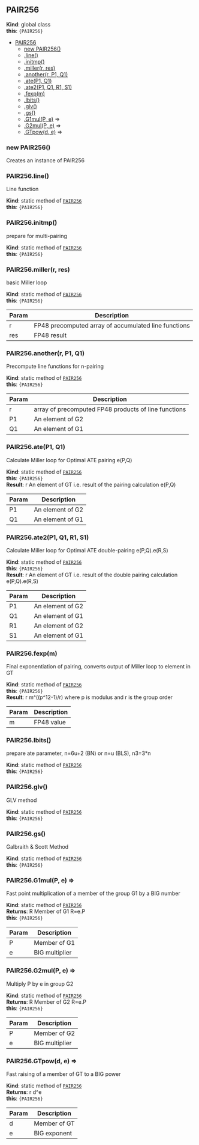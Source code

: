 <a name="PAIR256"></a>

## PAIR256
**Kind**: global class  
**this**: <code>{PAIR256}</code>  

* [PAIR256](#PAIR256)
    * [new PAIR256()](#new_PAIR256_new)
    * [.line()](#PAIR256.line)
    * [.initmp()](#PAIR256.initmp)
    * [.miller(r, res)](#PAIR256.miller)
    * [.another(r, P1, Q1)](#PAIR256.another)
    * [.ate(P1, Q1)](#PAIR256.ate)
    * [.ate2(P1, Q1, R1, S1)](#PAIR256.ate2)
    * [.fexp(m)](#PAIR256.fexp)
    * [.lbits()](#PAIR256.lbits)
    * [.glv()](#PAIR256.glv)
    * [.gs()](#PAIR256.gs)
    * [.G1mul(P, e)](#PAIR256.G1mul) ⇒
    * [.G2mul(P, e)](#PAIR256.G2mul) ⇒
    * [.GTpow(d, e)](#PAIR256.GTpow) ⇒

<a name="new_PAIR256_new"></a>

### new PAIR256()
Creates an instance of PAIR256

<a name="PAIR256.line"></a>

### PAIR256.line()
Line function

**Kind**: static method of [<code>PAIR256</code>](#PAIR256)  
**this**: <code>{PAIR256}</code>  
<a name="PAIR256.initmp"></a>

### PAIR256.initmp()
prepare for multi-pairing

**Kind**: static method of [<code>PAIR256</code>](#PAIR256)  
**this**: <code>{PAIR256}</code>  
<a name="PAIR256.miller"></a>

### PAIR256.miller(r, res)
basic Miller loop

**Kind**: static method of [<code>PAIR256</code>](#PAIR256)  
**this**: <code>{PAIR256}</code>  

| Param | Description |
| --- | --- |
| r | FP48 precomputed array of accumulated line functions |
| res | FP48 result |

<a name="PAIR256.another"></a>

### PAIR256.another(r, P1, Q1)
Precompute line functions for n-pairing

**Kind**: static method of [<code>PAIR256</code>](#PAIR256)  
**this**: <code>{PAIR256}</code>  

| Param | Description |
| --- | --- |
| r | array of precomputed FP48 products of line functions |
| P1 | An element of G2 |
| Q1 | An element of G1 |

<a name="PAIR256.ate"></a>

### PAIR256.ate(P1, Q1)
Calculate Miller loop for Optimal ATE pairing e(P,Q)

**Kind**: static method of [<code>PAIR256</code>](#PAIR256)  
**this**: <code>{PAIR256}</code>  
**Result**: r An element of GT i.e. result of the pairing calculation e(P,Q)  

| Param | Description |
| --- | --- |
| P1 | An element of G2 |
| Q1 | An element of G1 |

<a name="PAIR256.ate2"></a>

### PAIR256.ate2(P1, Q1, R1, S1)
Calculate Miller loop for Optimal ATE double-pairing e(P,Q).e(R,S)

**Kind**: static method of [<code>PAIR256</code>](#PAIR256)  
**this**: <code>{PAIR256}</code>  
**Result**: r An element of GT i.e. result of the double pairing calculation e(P,Q).e(R,S)  

| Param | Description |
| --- | --- |
| P1 | An element of G2 |
| Q1 | An element of G1 |
| R1 | An element of G2 |
| S1 | An element of G1 |

<a name="PAIR256.fexp"></a>

### PAIR256.fexp(m)
Final exponentiation of pairing, converts output of Miller loop to element in GT

**Kind**: static method of [<code>PAIR256</code>](#PAIR256)  
**this**: <code>{PAIR256}</code>  
**Result**: r m^((p^12-1)/r) where p is modulus and r is the group order  

| Param | Description |
| --- | --- |
| m | FP48 value |

<a name="PAIR256.lbits"></a>

### PAIR256.lbits()
prepare ate parameter, n=6u+2 (BN) or n=u (BLS), n3=3*n

**Kind**: static method of [<code>PAIR256</code>](#PAIR256)  
**this**: <code>{PAIR256}</code>  
<a name="PAIR256.glv"></a>

### PAIR256.glv()
GLV method

**Kind**: static method of [<code>PAIR256</code>](#PAIR256)  
**this**: <code>{PAIR256}</code>  
<a name="PAIR256.gs"></a>

### PAIR256.gs()
Galbraith & Scott Method

**Kind**: static method of [<code>PAIR256</code>](#PAIR256)  
**this**: <code>{PAIR256}</code>  
<a name="PAIR256.G1mul"></a>

### PAIR256.G1mul(P, e) ⇒
Fast point multiplication of a member of the group G1 by a BIG number

**Kind**: static method of [<code>PAIR256</code>](#PAIR256)  
**Returns**: R Member of G1 R=e.P  
**this**: <code>{PAIR256}</code>  

| Param | Description |
| --- | --- |
| P | Member of G1 |
| e | BIG multiplier |

<a name="PAIR256.G2mul"></a>

### PAIR256.G2mul(P, e) ⇒
Multiply P by e in group G2

**Kind**: static method of [<code>PAIR256</code>](#PAIR256)  
**Returns**: R Member of G2 R=e.P  
**this**: <code>{PAIR256}</code>  

| Param | Description |
| --- | --- |
| P | Member of G2 |
| e | BIG multiplier |

<a name="PAIR256.GTpow"></a>

### PAIR256.GTpow(d, e) ⇒
Fast raising of a member of GT to a BIG power

**Kind**: static method of [<code>PAIR256</code>](#PAIR256)  
**Returns**: r d^e  
**this**: <code>{PAIR256}</code>  

| Param | Description |
| --- | --- |
| d | Member of GT |
| e | BIG exponent |

